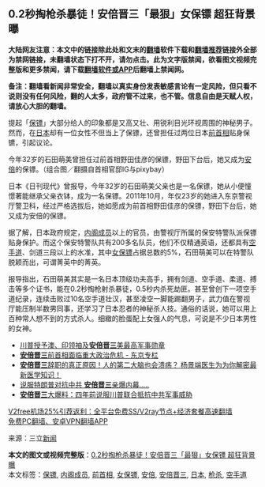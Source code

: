  <h2>0.2秒掏枪杀暴徒！安倍晋三「最狠」女保镖 超狂背景曝</h2> <p class="notice"><b>大陆网友注意：本文中的链接除此处和文末的<a href="https://github.com/bannedbook/fanqiang" >翻墙</a>软件下载和<a href="https://github.com/killgcd/justmysocks/blob/master/README.md">翻墙推荐</a>链接外全部为禁网链接，未翻墙状态下打不开，请勿点击。此为文字版禁闻，欲看图文视频完整版和更多禁闻，请下载<a href="https://github.com/bannedbook/fanqiang">翻墙软件或APP</a>后翻墙上禁闻网。</p><p>备注：翻墙看新闻非常安全，翻墙以真实身份发表敏感言论有一定风险，但只看不说则没有任何风险，翻的人太多，政府管不过来，也不管。信息自由是天赋人权，请放心大胆的翻墙。</b></p>  <div class="entry"> <p>提起「<a href="https://www.bannedbook.org/bnews/tag/%E4%BF%9D%E9%95%96/" class="st_tag internal_tag" rel="tag" title="标签 保镖 下的日志">保镖</a>」大部分给人的印象都是又高又壮、用锐利目光环视周围的神秘男子。然而，在<a href="https://www.bannedbook.org/bnews/tag/%e6%97%a5%e6%9c%ac/" class="st_tag internal_tag" rel="tag" title="标签 日本 下的日志">日本</a>却有一位女性不但当上了保镖，还曾担任过两位日本<a href="https://www.bannedbook.org/bnews/tag/%E5%89%8D%E9%A6%96%E7%9B%B8/" class="st_tag internal_tag" rel="tag" title="标签 前首相 下的日志">前首相</a>贴身保镳，引起议论。</p> <p>今年32岁的石田萌美曾担任过前首相野田佳彦的保镖，野田下台后，她又成为<a href="https://www.bannedbook.org/bnews/tag/%e5%ae%89%e5%80%8d/" class="st_tag internal_tag" rel="tag" title="标签 安倍 下的日志">安倍</a>的保镖。（组合图／翻摄自首相官邸IG与pixybay）</p> <p>日本《日刊现代》曾报导，今年32岁的石田萌美父亲也是一名保镖，她从小便憧憬著能继承父亲衣钵，成为一名保镖。2011年10月，年仅23岁的她进入东京警视厅警卫科，经过严格选拔后，她如愿成为前首相野田佳彦的保镖，野田下台后，她又成为安倍的保镖。</p>  <p>据了解，日本政府规定，<a href="https://www.bannedbook.org/bnews/tag/%e5%86%85%e9%98%81%e6%88%90%e5%91%98/" class="st_tag internal_tag" rel="tag" title="标签 内阁成员 下的日志">内阁成员</a>以上的官员，由警视厅所属的保安特警队派保镖贴身保护。而这个保安特警队共有200多名队员，他们不仅精通英语，还都具有<a href="https://www.bannedbook.org/bnews/tag/%e7%a9%ba%e6%89%8b%e9%81%93/" class="st_tag internal_tag" rel="tag" title="标签 空手道 下的日志">空手道</a>、剑道三段以上的水准，其中<a href="https://www.bannedbook.org/bnews/tag/%E5%A5%B3%E4%BF%9D%E9%95%96/" class="st_tag internal_tag" rel="tag" title="标签 女保镖 下的日志">女保镖</a>占据总数的5%，石田萌美可以在特警队脱颖而出，可谓菁英中的菁英。</p> <p>报导指出，石田萌美其实是一名日本顶级功夫高手，拥有剑道、空手道、柔道、搏击等多个证书，能在0.2秒掏枪射杀暴徒，0.5秒内杀死劫匪。甚至曾创下一项空手道纪录，连续击败过10名空手道壮汉，甚至凌空一脚能踢翻男子，武力值在警视厅能压制半数男同事，还学习了日本忍者的神秘杀人技。通俗的话说，她可以用上百种常人想不到的方式杀人。细緻的脸蛋配上女强人的气息，可说是不少日本男性的女神。</p> <ul class='op-related-articles' title='相关阅读'> <li><a href='https://www.bannedbook.org/bnews/comments/20201222/1452861.html' target='_blank'>川普授予澳、印领袖及<b>安倍晋三</b>美最高军事勋章</a></li> <li><a href='https://www.bannedbook.org/bnews/headline/20201210/1444937.html' target='_blank'><b>安倍晋三</b>前首相面临重大政治危机 - 东京专栏</a></li> <li><a href='https://www.bannedbook.org/bnews/bannedvideo/20200914/1434538.html' target='_blank'><b>安倍晋三</b>辞职的真正原因！人的第二大脑也会溃疡？ 杨景端医生为为你解密最新医学知识！</a></li> <li><a href='https://www.bannedbook.org/bnews/topimagenews/20200927/1403946.html' target='_blank'>说服特朗普对抗中共 <b>安倍晋三</b>亲爆内幕…..</a></li> <li><a href='https://www.bannedbook.org/bnews/comments/20200927/1403789.html' target='_blank'><b>安倍晋三</b>大爆料：四年前说服川普联合抵抗中共军事威胁</a></li> </ul> <p class="texttj"> <a href="https://github.com/bannedbook/fanqiang/wiki/V2ray%E6%9C%BA%E5%9C%BA" target="_blank">V2free机场25%引荐返利：全平台免费SS/V2ray节点+经济套餐高速翻墙</a><br/> <a href="https://github.com/bannedbook/fanqiang/wiki/%E7%A6%81%E9%97%BB%E7%BD%91%E5%AE%89%E5%8D%93%E7%BF%BB%E5%A2%99%E6%96%B0%E9%97%BBAPP" target="_blank">免费PC翻墙、安卓VPN翻墙APP</a></p><p> 来源：三立<span class='wp_keywordlink_affiliate'><a href="https://www.bannedbook.org/" title="新闻">新闻</a></span> </p> <a name='sharetosocial'></a>       <div><b>本文的图文或视频完整版</b>：<a href='https://www.bannedbook.org/bnews/cnnews/20201226/1455123.html'>0.2秒掏枪杀暴徒！安倍晋三「最狠」女保镖 超狂背景曝</a></div>  </div><!--END ENTRY--> <div class="postfooter"> <div>本文标签：<a href="https://www.bannedbook.org/bnews/tag/%E4%BF%9D%E9%95%96/" rel="tag">保镖</a>, <a href="https://www.bannedbook.org/bnews/tag/%e5%86%85%e9%98%81%e6%88%90%e5%91%98/" rel="tag">内阁成员</a>, <a href="https://www.bannedbook.org/bnews/tag/%E5%89%8D%E9%A6%96%E7%9B%B8/" rel="tag">前首相</a>, <a href="https://www.bannedbook.org/bnews/tag/%E5%A5%B3%E4%BF%9D%E9%95%96/" rel="tag">女保镖</a>, <a href="https://www.bannedbook.org/bnews/tag/%e5%ae%89%e5%80%8d/" rel="tag">安倍</a>, <a href="https://www.bannedbook.org/bnews/tag/%e5%ae%89%e5%80%8d%e6%99%8b%e4%b8%89/" rel="tag">安倍晋三</a>, <a href="https://www.bannedbook.org/bnews/tag/%e6%97%a5%e6%9c%ac/" rel="tag">日本</a>, <a href="https://www.bannedbook.org/bnews/tag/%E6%9E%AA%E6%9D%80/" rel="tag">枪杀</a>, <a href="https://www.bannedbook.org/bnews/tag/%e7%a9%ba%e6%89%8b%e9%81%93/" rel="tag">空手道</a></div>  </div><!--END POSTFOOTER--> 